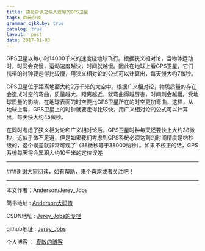 ```yaml
---
title: 曲苑杂谈之令人震惊的GPS卫星
tags: 曲苑杂谈
grammar_cjkRuby: true
catalog: true
layout:  post
date: 2017-01-03
---
```


GPS卫星以每小时14000千米的速度绕地球飞行。根据狭义相对论，当物体运动时，时间会变慢，运动速度越快，时间就越慢。因此在地球上看GPS卫星，它们携带的时钟要走得比较慢，用狭义相对论的公式可以计算出，每天慢大约7微秒。

GPS卫星位于距离地面大约2万千米的太空中。根据广义相对论，物质质量的存在会造成时空的弯曲，质量越大，距离越近，就弯曲得越厉害，时间则会越慢。受地球质量的影响，在地球表面的时空要比GPS卫星所在的时空更加弯曲，这样，从地球上看，GPS卫星上的时钟就要走得比较快，用广义相对论的公式可以计算出，每天快大约45微秒。

在同时考虑了狭义相对论和广义相对论后，GPS卫星时钟每天还要快上大约38微秒，这似乎微不足道，但是如果我们考虑到GPS系统必须达到的时间精度是纳秒级的，这个误差就非常可观了（38微秒等于38000纳秒）。如果不校正的话，GPS系统每天将会累积大约10千米的定位误差


 ---------
###谢谢大家阅读，如有帮助，来个喜欢或者关注吧！

 ----------
 本文作者：Anderson/Jerey_Jobs


简书地址   :  [Anderson大码渣][1]

CSDN地址   :  [Jerey_Jobs的专栏][2]
   
github地址 :  [Jerey_Jobs][3]
   
   个人博客   ： [夏敏的博客][4]
 


  [1]: http://www.jianshu.com/users/016a5ba708a0/latest_articles
  [2]: http://blog.csdn.net/jerey_jobs
  [3]: https://github.com/Jerey-Jobs
  [4]: http://jerey.cn
